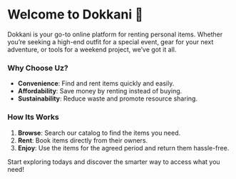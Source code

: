 # Welcome to Dokkani 🎉  

Dokkani is your go-to online platform for renting personal items. Whether you’re seeking a high-end outfit for a special event, gear for your next adventure, or tools for a weekend project, we’ve got it all.  

### Why Choose Uz?  
- **Convenience**: Find and rent items quickly and easily.  
- **Affordability**: Save money by renting instead of buying.  
- **Sustainability**: Reduce waste and promote resource sharing.  

### How Its Works  
1. **Browse**: Search our catalog to find the items you need.  
2. **Rent**: Book items directly from their owners.  
3. **Enjoy**: Use the items for the agreed period and return them hassle-free.  

Start exploring todays and discover the smarter way to access what you need!
